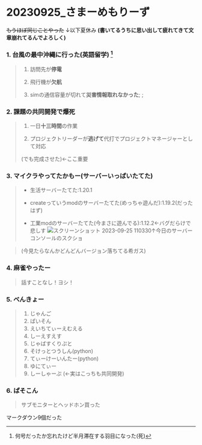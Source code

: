 # 20230925_さまーめもりーず

~~もうほぼ同じことやった~~ ↓以下夏休み __(書いてるうちに思い出して疲れてきて文章崩れてるんでよろしく)__
### 1. 台風の最中沖縄に行った(英語留学) [^1]

> 1. 訪問先が**停電**
>
> 2. 飛行機が**欠航**
>
> 3. simの通信容量が切れて**災害情報取れなかった**; ;
<h3>2. 課題の共同開発で爆死</h3>

> 1. 一日**十三時間**の作業
> 
> 2. プロジェクトリーダーが**逃げて**代打でプロジェクトマネージャーとして対応
>
> (でも完成させた)<-ここ重要
>
<h3>3. マイクラやってたかもー(サーバーいっぱいたてた)</h3>

> - 生活サーバーたてた:1.20.1
>
> - createっていうmodのサーバーたてた(めっちゃ遊んだ):1.19.2(だったはず)
>
> - 工業modのサーバーたてた(今まさに遊んでる):1.12.2<-バグだらけで悲しす
![スクリーンショット 2023-09-25 110330](https://github.com/TERUZ-VTAT/20230925_summer_memories/assets/130330490/8d156444-9cb9-47e6-b537-f77d9fee8000)↑今日のサーバーコンソールのスクショ

> (今見たらなんかどんどんバージョン落ちてる希ガス)

### 4. 麻雀やったー
> 話すことなし！ヨシ！

### 5. べんきょー
> 1. じゃんご
> 2. ぱいそん
> 3. えいちてぃーえむえる
> 4. しーえすえす
> 5. じゃばすくりぷと
> 6. そけっとつうしん(python)
> 7. てぃーけーいんたー(python)
> 8. ゆにてぃー
> 9. しーしゃーぷ (<-実はこっちも共同開発)
> 
### 6. ぱそこん
> サブモニターとヘッドホン買った

マークダウン9個だった

[^1]:何号だったか忘れたけど半月滞在する羽目になった(死)
